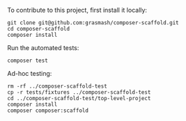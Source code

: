 To contribute to this project, first install it locally:

```
git clone git@github.com:grasmash/composer-scaffold.git
cd composer-scaffold
composer install
```

Run the automated tests:
```
composer test
```

Ad-hoc testing:

```
rm -rf ../composer-scaffold-test
cp -r tests/fixtures ../composer-scaffold-test
cd ../composer-scaffold-test/top-level-project
composer install
composer composer:scaffold
```